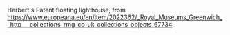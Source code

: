 Herbert's Patent floating lighthouse, from
https://www.europeana.eu/en/item/2022362/_Royal_Museums_Greenwich__http___collections_rmg_co_uk_collections_objects_67734
